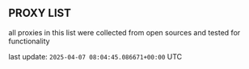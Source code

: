 ## PROXY LIST

all proxies in this list were collected from open sources and tested for functionality

last update: `2025-04-07 08:04:45.086671+00:00` UTC